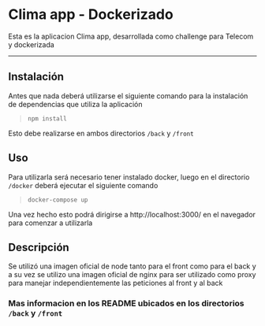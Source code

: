 # Clima app - Dockerizado

Esta es la aplicacion Clima app, desarrollada como challenge para Telecom y dockerizada
***
## Instalación
Antes que nada deberá utilizarse el siguiente comando para la instalación de dependencias que utiliza la aplicación
>`npm install`

Esto debe realizarse en ambos directorios `/back` y `/front`

## Uso
Para utilizarla será necesario tener instalado docker, luego en el directorio `/docker` deberá ejecutar el siguiente comando 
>`docker-compose up`

Una vez hecho esto podrá dirigirse a http://localhost:3000/ en el navegador para comenzar a utilizarla

## Descripción
Se utilizó una imagen oficial de node tanto para el front como para el back y a su vez se utilizo una imagen oficial de nginx para ser utilizado como proxy para manejar independientemente las peticiones al front y al back

### Mas informacion en los README ubicados en los directorios `/back` y `/front`